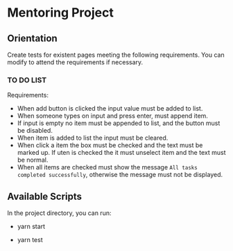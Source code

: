 # Mentoring Project

## Orientation

Create tests for existent pages meeting the following requirements.
You can modify to attend the requirements if necessary.

### TO DO LIST

Requirements:

* When add button is clicked the input value must be added to list.
* When someone types on input and press enter, must append item.
* If input is empty no item must be appended to list, and the button must be disabled.
* When item is added to list the input must be cleared.
* When click a item the box must be checked and the text must be marked up. If uten is checked the it must unselect item and the text must be normal.
* When all items are checked must show the message `All tasks completed successfully`, otherwise the message must not be displayed.



## Available Scripts

In the project directory, you can run:

* yarn start

* yarn test

